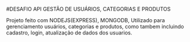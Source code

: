 #DESAFIO API GESTÃO DE USUÁRIOS, CATEGORIAS E PRODUTOS

Projeto feito com NODEJS(EXPRESS), MONGODB, Utilizado para gerenciamento usuários, categorias e produtos, como tambem incluindo cadastro, login, atualização de dados dos usuarios.
